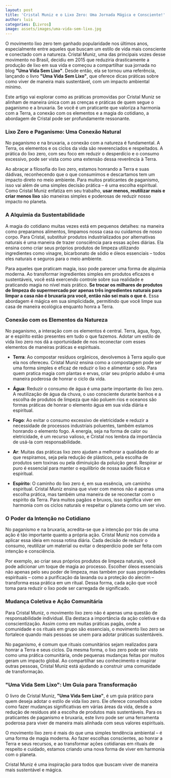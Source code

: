 ```yaml
---
layout: post
title: 'Cristal Muniz e o Lixo Zero: Uma Jornada Mágica e Consciente!'
author: luis
categories: [Livros]
image: assets/images/uma-vida-sem-lixo.jpg
---
```


O movimento lixo zero tem ganhado popularidade nos últimos anos, especialmente entre aqueles que buscam um estilo de vida mais consciente e conectado com a natureza. Cristal Muniz, uma das principais vozes desse movimento no Brasil, decidiu em 2015 que reduziria drasticamente a produção de lixo em sua vida e começou a compartilhar sua jornada no blog **"Uma Vida Sem Lixo"**. Desde então, ela se tornou uma referência, lançando o livro **"Uma Vida Sem Lixo"**, que oferece dicas práticas sobre como viver de maneira mais sustentável, com um impacto ambiental mínimo.

Este artigo vai explorar como as práticas promovidas por Cristal Muniz se alinham de maneira única com as crenças e práticas de quem segue o paganismo e a bruxaria. Se você é um praticante que valoriza a harmonia com a Terra, a conexão com os elementos e a magia do cotidiano, a abordagem de Cristal pode ser profundamente ressonante.

### Lixo Zero e Paganismo: Uma Conexão Natural

No paganismo e na bruxaria, a conexão com a natureza é fundamental. A Terra, os elementos e os ciclos da vida são reverenciados e respeitados. A prática do lixo zero, com seu foco em reduzir o desperdício e o consumo excessivo, pode ser vista como uma extensão dessa reverência à Terra. 

Ao abraçar a filosofia do lixo zero, estamos honrando a Terra e suas dádivas, reconhecendo que o que consumimos e descartamos tem um impacto direto no meio ambiente. Para muitos praticantes de paganismo, isso vai além de uma simples decisão prática – é uma escolha espiritual. Como Cristal Muniz enfatiza em seu trabalho, **usar menos, reutilizar mais e criar menos lixo** são maneiras simples e poderosas de reduzir nosso impacto no planeta.

### A Alquimia da Sustentabilidade

A magia do cotidiano muitas vezes está em pequenos detalhes: na maneira como preparamos alimentos, limpamos nossa casa ou cuidamos de nosso corpo. Para Cristal, substituir produtos industrializados por alternativas naturais é uma maneira de trazer consciência para essas ações diárias. Ela ensina como criar seus próprios produtos de limpeza utilizando ingredientes como vinagre, bicarbonato de sódio e óleos essenciais – todos eles naturais e seguros para o meio ambiente.

Para aqueles que praticam magia, isso pode parecer uma forma de alquimia moderna. Ao transformar ingredientes simples em produtos eficazes e sustentáveis, você está exercendo controle sobre sua realidade e praticando magia no nível mais prático. **Se trocar os milhares de produtos de limpeza do supermercado por apenas três ingredientes naturais para limpar a casa não é bruxaria pra você, então não sei mais o que é.** Essa abordagem é mágica em sua simplicidade, permitindo que você limpe sua casa de maneira ecológica enquanto honra a Terra.

### Conexão com os Elementos da Natureza

No paganismo, a interação com os elementos é central. Terra, água, fogo, ar e espírito estão presentes em tudo o que fazemos. Adotar um estilo de vida lixo zero nos dá a oportunidade de nos reconectar com esses elementos de maneiras práticas e espirituais.

- **Terra**: Ao compostar resíduos orgânicos, devolvemos à Terra aquilo que ela nos ofereceu. Cristal Muniz ensina como a compostagem pode ser uma forma simples e eficaz de reduzir o lixo e alimentar o solo. Para quem pratica magia com plantas e ervas, criar seu próprio adubo é uma maneira poderosa de honrar o ciclo da vida.

- **Água**: Reduzir o consumo de água é uma parte importante do lixo zero. A reutilização de água da chuva, o uso consciente durante banhos e a escolha de produtos de limpeza que não poluem rios e oceanos são formas práticas de honrar o elemento água em sua vida diária e espiritual.

- **Fogo**: Ao evitar o consumo excessivo de eletricidade e reduzir a necessidade de processos industriais poluentes, também estamos honrando o elemento fogo. A energia, seja na forma de calor ou eletricidade, é um recurso valioso, e Cristal nos lembra da importância de usá-la com responsabilidade.

- **Ar**: Muitas das práticas lixo zero ajudam a melhorar a qualidade do ar que respiramos, seja pela redução de plásticos, pela escolha de produtos sem toxinas ou pela diminuição da poluição geral. Respirar ar puro é essencial para manter o equilíbrio de nossa saúde física e espiritual.

- **Espírito**: O caminho do lixo zero é, em sua essência, um caminho espiritual. Cristal Muniz ensina que viver com menos não é apenas uma escolha prática, mas também uma maneira de se reconectar com o espírito da Terra. Para muitos pagãos e bruxos, isso significa viver em harmonia com os ciclos naturais e respeitar o planeta como um ser vivo.

### O Poder da Intenção no Cotidiano

No paganismo e na bruxaria, acredita-se que a intenção por trás de uma ação é tão importante quanto a própria ação. Cristal Muniz nos convida a aplicar essa ideia em nossa rotina diária. Cada decisão de reduzir o consumo, reutilizar um material ou evitar o desperdício pode ser feita com intenção e consciência.

Por exemplo, ao criar seus próprios produtos de limpeza naturais, você pode adicionar um toque de magia ao processo. Escolher óleos essenciais não apenas pelo seu poder de limpeza, mas também por suas propriedades espirituais – como a purificação da lavanda ou a proteção do alecrim – transforma essa prática em um ritual. Dessa forma, cada ação que você toma para reduzir o lixo pode ser carregada de significado.

### Mudança Coletiva e Ação Comunitária

Para Cristal Muniz, o movimento lixo zero não é apenas uma questão de responsabilidade individual. Ela destaca a importância da ação coletiva e da conscientização. Assim como em muitas práticas pagãs, onde a comunidade e os rituais em grupo são essenciais, o movimento lixo zero se fortalece quando mais pessoas se unem para adotar práticas sustentáveis.

No paganismo, é comum que rituais comunitários sejam realizados para honrar a Terra e seus ciclos. Da mesma forma, o lixo zero pode ser visto como uma prática comunitária, onde pequenas mudanças feitas por muitos geram um impacto global. Ao compartilhar seu conhecimento e inspirar outras pessoas, Cristal Muniz está ajudando a construir uma comunidade de transformação.

### "Uma Vida Sem Lixo": Um Guia para Transformação

O livro de Cristal Muniz, **"Uma Vida Sem Lixo"**, é um guia prático para quem deseja adotar o estilo de vida lixo zero. Ele oferece conselhos sobre como fazer mudanças significativas em várias áreas da vida, desde a redução de resíduos até a escolha de produtos mais sustentáveis. Para os praticantes de paganismo e bruxaria, este livro pode ser uma ferramenta poderosa para viver de maneira mais alinhada com seus valores espirituais.

O movimento lixo zero é mais do que uma simples tendência ambiental – é uma forma de magia moderna. Ao fazer escolhas conscientes, ao honrar a Terra e seus recursos, e ao transformar ações cotidianas em rituais de respeito e cuidado, estamos criando uma nova forma de viver em harmonia com o planeta.

Cristal Muniz é uma inspiração para todos que buscam viver de maneira mais sustentável e mágica.
